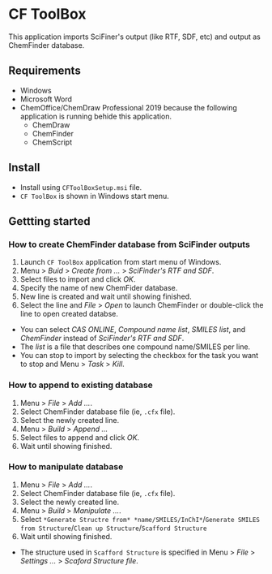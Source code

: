 # CF ToolBox

This application imports SciFiner's output (like RTF, SDF, etc) and output as ChemFinder database.

## Requirements

- Windows
- Microsoft Word
- ChemOffice/ChemDraw Professional 2019 because the following application is running behide this application.
	- ChemDraw
	- ChemFinder
	- ChemScript

## Install

- Install using `CFToolBoxSetup.msi` file.
- `CF ToolBox` is shown in Windows start menu.

## Gettting started

### How to create ChemFinder database from SciFinder outputs

1. Launch `CF ToolBox` application from start menu of Windows.
2. Menu > *Buid* > *Create from ...* > *SciFinder's RTF and SDF*.
3. Select files to import and click *OK*.
4. Specify the name of new ChemFider database.
5. New line is created and wait until showing finished.
6. Select the line and *File* > *Open* to launch ChemFinder or double-click the line to open created databse.
- You can select *CAS ONLINE*, *Compound name list*, *SMILES list*, and *ChemFinder* instead of  *SciFinder's RTF and SDF*.
- The *list* is a file that describes one compound name/SMILES per line.
- You can stop to import by selecting the checkbox for the task you want to stop and Menu > *Task* > *Kill*.

### How to append to existing database

1. Menu > *File* > *Add ...*.
2. Select ChemFinder database file (ie, `.cfx` file).
3. Select the newly created line.
4. Menu > *Build* > *Append ...*
5. Select files to append and click *OK*.
6. Wait until showing finished.

### How to manipulate database

1. Menu > *File* > *Add ...*.
2. Select ChemFinder database file (ie, `.cfx` file).
3. Select the newly created line.
4. Menu > *Build* > *Manipulate ...*.
5. Select `*Generate Structre from* *name/SMILES/InChI*`/`Generate SMILES from Structure`/`Clean up Structure`/`Scafford Structure`
6. Wait until showing finished.
- The structure used in `Scafford Structure` is specified in Menu > *File* > *Settings ...* > *Scaford Structure file*.
